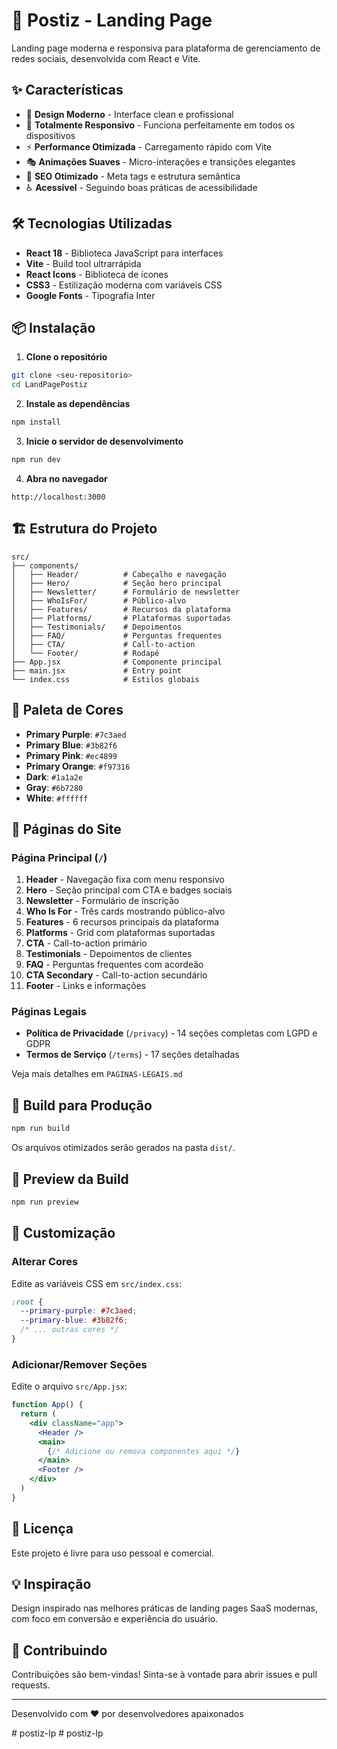 # 🚀 Postiz - Landing Page

Landing page moderna e responsiva para plataforma de gerenciamento de redes sociais, desenvolvida com React e Vite.

## ✨ Características

- 🎨 **Design Moderno** - Interface clean e profissional
- 📱 **Totalmente Responsivo** - Funciona perfeitamente em todos os dispositivos
- ⚡ **Performance Otimizada** - Carregamento rápido com Vite
- 🎭 **Animações Suaves** - Micro-interações e transições elegantes
- 🎯 **SEO Otimizado** - Meta tags e estrutura semântica
- ♿ **Acessível** - Seguindo boas práticas de acessibilidade

## 🛠️ Tecnologias Utilizadas

- **React 18** - Biblioteca JavaScript para interfaces
- **Vite** - Build tool ultrarrápida
- **React Icons** - Biblioteca de ícones
- **CSS3** - Estilização moderna com variáveis CSS
- **Google Fonts** - Tipografia Inter

## 📦 Instalação

1. **Clone o repositório**
```bash
git clone <seu-repositorio>
cd LandPagePostiz
```

2. **Instale as dependências**
```bash
npm install
```

3. **Inicie o servidor de desenvolvimento**
```bash
npm run dev
```

4. **Abra no navegador**
```
http://localhost:3000
```

## 🏗️ Estrutura do Projeto

```
src/
├── components/
│   ├── Header/          # Cabeçalho e navegação
│   ├── Hero/            # Seção hero principal
│   ├── Newsletter/      # Formulário de newsletter
│   ├── WhoIsFor/        # Público-alvo
│   ├── Features/        # Recursos da plataforma
│   ├── Platforms/       # Plataformas suportadas
│   ├── Testimonials/    # Depoimentos
│   ├── FAQ/             # Perguntas frequentes
│   ├── CTA/             # Call-to-action
│   └── Footer/          # Rodapé
├── App.jsx              # Componente principal
├── main.jsx             # Entry point
└── index.css            # Estilos globais
```

## 🎨 Paleta de Cores

- **Primary Purple**: `#7c3aed`
- **Primary Blue**: `#3b82f6`
- **Primary Pink**: `#ec4899`
- **Primary Orange**: `#f97316`
- **Dark**: `#1a1a2e`
- **Gray**: `#6b7280`
- **White**: `#ffffff`

## 📱 Páginas do Site

### Página Principal (`/`)
1. **Header** - Navegação fixa com menu responsivo
2. **Hero** - Seção principal com CTA e badges sociais
3. **Newsletter** - Formulário de inscrição
4. **Who Is For** - Três cards mostrando público-alvo
5. **Features** - 6 recursos principais da plataforma
6. **Platforms** - Grid com plataformas suportadas
7. **CTA** - Call-to-action primário
8. **Testimonials** - Depoimentos de clientes
9. **FAQ** - Perguntas frequentes com acordeão
10. **CTA Secondary** - Call-to-action secundário
11. **Footer** - Links e informações

### Páginas Legais
- **Política de Privacidade** (`/privacy`) - 14 seções completas com LGPD e GDPR
- **Termos de Serviço** (`/terms`) - 17 seções detalhadas

Veja mais detalhes em `PAGINAS-LEGAIS.md`

## 🚀 Build para Produção

```bash
npm run build
```

Os arquivos otimizados serão gerados na pasta `dist/`.

## 👀 Preview da Build

```bash
npm run preview
```

## 🎯 Customização

### Alterar Cores

Edite as variáveis CSS em `src/index.css`:

```css
:root {
  --primary-purple: #7c3aed;
  --primary-blue: #3b82f6;
  /* ... outras cores */
}
```

### Adicionar/Remover Seções

Edite o arquivo `src/App.jsx`:

```jsx
function App() {
  return (
    <div className="app">
      <Header />
      <main>
        {/* Adicione ou remova componentes aqui */}
      </main>
      <Footer />
    </div>
  )
}
```

## 📄 Licença

Este projeto é livre para uso pessoal e comercial.

## 💡 Inspiração

Design inspirado nas melhores práticas de landing pages SaaS modernas, com foco em conversão e experiência do usuário.

## 🤝 Contribuindo

Contribuições são bem-vindas! Sinta-se à vontade para abrir issues e pull requests.

---

Desenvolvido com ❤️ por desenvolvedores apaixonados

#   p o s t i z - l p  
 #   p o s t i z - l p  
 